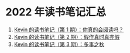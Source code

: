 # 2022 年读书笔记汇总

1. [Kevin 的读书笔记（第 1 期）：你真的会阅读吗？](https://github.com/Kevin-free/blog/issues/1)
2. [Kevin 的读书笔记（第 2 期）：假作真时真亦假](https://github.com/Kevin-free/blog/issues/2)
3. [Kevin 的读书笔记（第 3 期）：多事之秋](https://github.com/Kevin-free/blog/issues/3)
